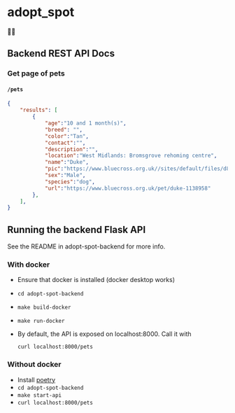 # adopt_spot
🐶🐱

## Backend REST API Docs

### Get page of pets
#### `/pets`
```json
{
    "results": [
        {
            "age":"10 and 1 month(s)",
            "breed": "",
            "color":"Tan",
            "contact":"",
            "description":"",
            "location":"West Midlands: Bromsgrove rehoming centre",
            "name":"Duke",
            "pic":"https://www.bluecross.org.uk//sites/default/files/d8/722322.jpg",
            "sex":"Male",
            "species":"dog",
            "url":"https://www.bluecross.org.uk/pet/duke-1138958"
        },
    ],
}
```

## Running the backend Flask API
See the README in adopt-spot-backend for more info.
### With docker
- Ensure that docker is installed (docker desktop works)
- `cd adopt-spot-backend`
- `make build-docker`
- `make run-docker`
- By default, the API is exposed on localhost:8000. Call it with
  
  `curl localhost:8000/pets`
### Without docker
- Install [poetry](https://python-poetry.org/)
- `cd adopt-spot-backend`
- `make start-api`
- `curl localhost:8000/pets`

<!-- ### Get a specific pet
#### `/pet/{id}`
```
{
    "age":"10 and 1 month(s)",
    "breed":null,
    "color":"Tan",
    "contact":"",
    "description":"",
    "location":"West Midlands: Bromsgrove rehoming centre",
    "name":"Duke",
    "pic":"https://www.bluecross.org.uk//sites/default/files/d8/722322.jpg",
    "sex":"Male",
    "species":"dog",
    "url":"https://www.bluecross.org.uk/pet/duke-1138958",
},
``` -->